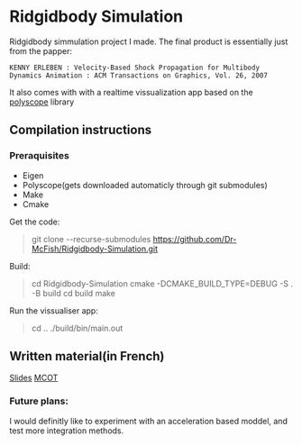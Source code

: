 # Ridgidbody Simulation

Ridgidbody simmulation project I made. The final product is essentially just from the papper:

```
KENNY ERLEBEN : Velocity-Based Shock Propagation for Multibody Dynamics Animation : ACM Transactions on Graphics, Vol. 26, 2007
```

It also comes with with a realtime vissualization app based on the [polyscope](https://polyscope.run/) library

## Compilation instructions

### Preraquisites

* Eigen
* Polyscope(gets downloaded automaticly through git submodules)
* Make
* Cmake

Get the code:
> git clone --recurse-submodules https://github.com/Dr-McFish/Ridgidbody-Simulation.git

Build:
> cd Ridgidbody-Simulation
> cmake -DCMAKE_BUILD_TYPE=DEBUG -S . -B build
> cd build
> make

Run the vissualiser app:
> cd ..
> ./build/bin/main.out

## Written material(in French)

[Slides](https://github.com/user-attachments/files/16102983/Anonymized_TIPE_slides-5.pdf)
[MCOT](https://github.com/user-attachments/files/16102995/Mcot_Anonymized.pdf)


### Future plans:
I would definitly like to experiment with an acceleration based moddel, and test more integration methods.



